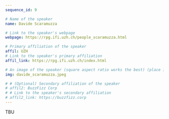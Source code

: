 ```yaml
---
sequence_id: 9

# Name of the speaker
name: Davide Scaramuzza

# Link to the speaker's webpage
webpage: https://rpg.ifi.uzh.ch/people_scaramuzza.html

# Primary affiliation of the speaker
affil: UZH
# Link to the speaker's primary affiliation
affil_link: https://rpg.ifi.uzh.ch/index.html

# An image of the speaker (square aspect ratio works the best) (place in the `assets/img/speakers` directory)
img: davide_scaramuzza.jpeg

# # (Optional) Secondary affiliation of the speaker
# affil2: BuzzFizz Corp
# # Link to the speaker's secondary affiliation 
# affil2_link: https://buzzfizz.corp
---
```


<!-- Whatever you write below will show up as the speaker's bio -->

TBU


